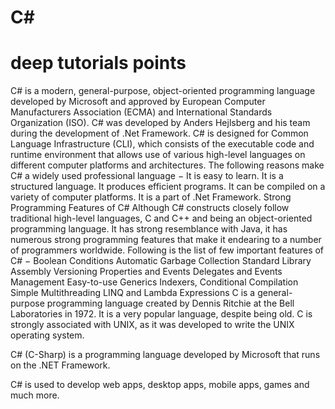 # C#
# deep tutorials points
C# is a modern, general-purpose, object-oriented programming language developed by Microsoft and approved by European Computer Manufacturers Association (ECMA) and International Standards Organization (ISO).
C# was developed by Anders Hejlsberg and his team during the development of .Net Framework.
C# is designed for Common Language Infrastructure (CLI), which consists of the executable code and runtime environment that allows use of various high-level languages on different computer platforms and architectures.
The following reasons make C# a widely used professional language −
It is easy to learn.
It is a structured language.
It produces efficient programs.
It can be compiled on a variety of computer platforms.
It is a part of .Net Framework.
Strong Programming Features of C#
Although C# constructs closely follow traditional high-level languages, C and C++ and being an object-oriented programming language. It has strong resemblance with Java, it has numerous strong programming features that make it endearing to a number of programmers worldwide.
Following is the list of few important features of C# −
Boolean Conditions
Automatic Garbage Collection
Standard Library
Assembly Versioning
Properties and Events
Delegates and Events Management
Easy-to-use Generics
Indexers,
Conditional Compilation
Simple Multithreading
LINQ and Lambda Expressions
C is a general-purpose programming language created by Dennis Ritchie at the Bell Laboratories in 1972. It is a very popular language, despite being old. C is strongly associated with UNIX, as it was developed to write the UNIX operating system.

C# (C-Sharp) is a programming language developed by Microsoft that runs on the .NET Framework.

C# is used to develop web apps, desktop apps, mobile apps, games and much more.
